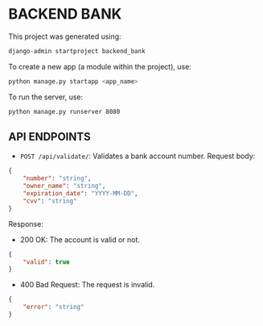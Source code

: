 # BACKEND BANK

This project was generated using:

```bash
django-admin startproject backend_bank
```

To create a new app (a module within the project), use:

```bash
python manage.py startapp <app_name>
```

To run the server, use:

```bash
python manage.py runserver 8080
```

## API ENDPOINTS

- `POST /api/validate/`: Validates a bank account number.
Request body:
```json
{
    "number": "string",
    "owner_name": "string",
    "expiration_date": "YYYY-MM-DD",
    "cvv": "string"
}
```
Response:
* 200 OK: The account is valid or not.
```json
{
    "valid": true
}
```
* 400 Bad Request: The request is invalid.
```json
{
    "error": "string"
}
```
